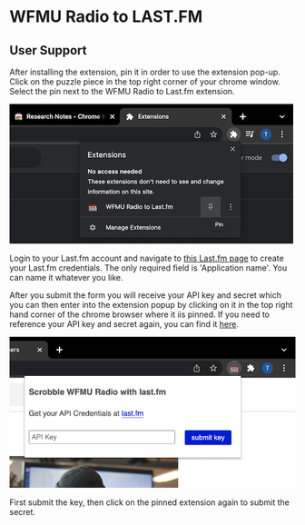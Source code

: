 # WFMU Radio to LAST.FM

## User Support

After installing the extension, pin it in order to use the extension pop-up. Click on the puzzle piece in the top right corner of your chrome window. Select the pin next to the WFMU Radio to Last.fm extension.

![This is an image](/images/pin_it.png)

Login to your Last.fm account and navigate to [this Last.fm page](https://www.last.fm/api/account/create?_pjax=%23content) to create your Last.fm credentials. The only required field is 'Application name'. You can name it whatever you like.

After you submit the form you will receive your API key and secret which you can then enter into the extension popup by clicking on it in the top right hand corner of the chrome browser where it iis  pinned. If you need to reference your API key and secret again, you can find it [here](https://www.last.fm/api/accounts).

![This is an image](/images/enter_key.png)

First submit the key, then click on the pinned extension again to submit the secret.

